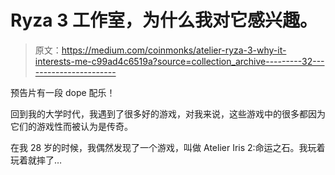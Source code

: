 # Ryza 3 工作室，为什么我对它感兴趣。

> 原文：<https://medium.com/coinmonks/atelier-ryza-3-why-it-interests-me-c99ad4c6519a?source=collection_archive---------32----------------------->

预告片有一段 dope 配乐！

回到我的大学时代，我遇到了很多好的游戏，对我来说，这些游戏中的很多都因为它们的游戏性而被认为是传奇。

在我 28 岁的时候，我偶然发现了一个游戏，叫做 Atelier Iris 2:命运之石。我玩着玩着就摔了…